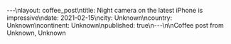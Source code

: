 ---\nlayout: coffee_post\ntitle: Night camera on the latest iPhone is impressive\ndate: 2021-02-15\ncity: Unknown\ncountry: Unknown\ncontinent: Unknown\npublished: true\n---\n\nCoffee post from Unknown, Unknown